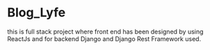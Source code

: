 # Blog_Lyfe
this is full stack project where front end has been designed by using ReactJs and for backend Django and Django Rest Framework used.
